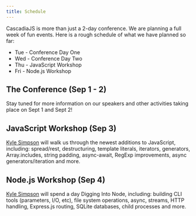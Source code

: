 ```yaml
---
title: Schedule
---
```

CascadiaJS is more than just a 2-day conference. We are planning a full week of fun events. Here is a rough schedule of what we have planned so far:

* Tue - Conference Day One 
* Wed - Conference Day Two
* Thu - JavaScript Workshop
* Fri - Node.js Workshop

## The Conference (Sep 1 - 2)

Stay tuned for more information on our speakers and other activities taking place on Sept 1 and Sept 2!

## JavaScript Workshop (Sep 3)

[Kyle Simpson](https://me.getify.com/) will walk us through the newest additions to JavaScript, including: spread/rest, destructuring, template literals, iterators, generators, Array.includes, string padding, async-await, RegExp improvements, async generators/iteration and more. 

## Node.js Workshop (Sep 4)

[Kyle Simpson](https://me.getify.com/) will spend a day Digging Into Node, including: building CLI tools (parameters, I/O, etc), file system operations, async, streams, HTTP handling, Express.js routing, SQLite databases, child processes and more.


